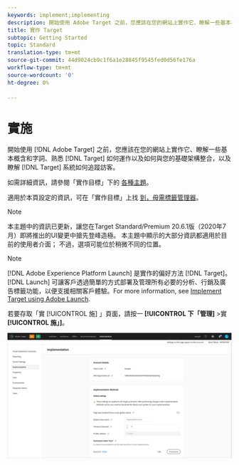 ```yaml
---
keywords: implement;implementing
description: 開始使用 Adobe Target 之前，您應該在您的網站上實作它、瞭解一些基本概含和字詞、熟悉 Target 如何運作以及如何與您的基礎架構整合，以及瞭解 Target 系統如何追蹤訪客。
title: 實作 Target
subtopic: Getting Started
topic: Standard
translation-type: tm+mt
source-git-commit: 44d9024cb9c1f6a1e28845f9545fed0d56fe176a
workflow-type: tm+mt
source-wordcount: '0'
ht-degree: 0%

---
```



# 實施

開始使用 [!DNL Adobe Target] 之前，您應該在您的網站上實作它、瞭解一些基本概含和字詞、熟悉 [!DNL Target] 如何運作以及如何與您的基礎架構整合，以及瞭解 [!DNL Target] 系統如何追蹤訪客。

如需詳細資訊，請參閱「實作目標」下的 [各種主題](/help/c-implementing-target/implementing-target.md)。

適用於本頁設定的資訊，可在「實作目標」上找 [到，毋需標籤管理器](/help/c-implementing-target/c-implementing-target-for-client-side-web/how-to-deployatjs/implementing-target-without-a-tag-manager.md)。

>[!NOTE]
>
>本主題中的資訊已更新，讓您在Target Standard/Premium 20.6.1版（2020年7月）即將推出的UI變更中搶先登峰造極。 本主題中顯示的大部分資訊都適用於目前的使用者介面； 不過，選項可能位於稍微不同的位置。

>[!NOTE]
>
>[!DNL Adobe Experience Platform Launch] 是實作的偏好方法 [!DNL Target]。 [!DNL Launch] 可讓客戶透過簡單的方式部署及管理所有必要的分析、行銷及廣告標籤功能，以便支援相關客戶體驗。For more information, see [Implement Target using Adobe Launch](/help/c-implementing-target/c-implementing-target-for-client-side-web/how-to-deployatjs/cmp-implementing-target-using-adobe-launch.md).

若要存取「實 [!UICONTROL 施] 」頁面，請按一 **[!UICONTROL 下「管理]** >實 **[!UICONTROL 施」]**。

![實施頁面](/help/administrating-target/assets/implementation.png)